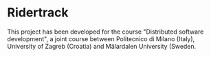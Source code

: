# Ridertrack
This project has been developed for the course "Distributed software development", a joint course between Politecnico di Milano (Italy), University of Zagreb (Croatia) and Mälardalen University (Sweden.
